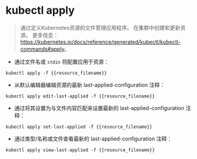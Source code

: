 # kubectl apply

> 通过定义Kubernetes资源的文件管理应用程序。
> 在集群中创建和更新资源。
> 更多信息：<https://kubernetes.io/docs/reference/generated/kubectl/kubectl-commands#apply>。

- 通过文件名或 `stdin` 将配置应用于资源：

`kubectl apply -f {{resource_filename}}`

- 从默认编辑器编辑资源的最新 last-applied-configuration 注释：

`kubectl apply edit-last-applied -f {{resource_filename}}`

- 通过将其设置为与文件内容匹配来设置最新的 last-applied-configuration 注释：

`kubectl apply set-last-applied -f {{resource_filename}}`

- 通过类型/名称或文件查看最新的 last-applied-configuration 注释：

`kubectl apply view-last-applied -f {{resource_filename}}`
